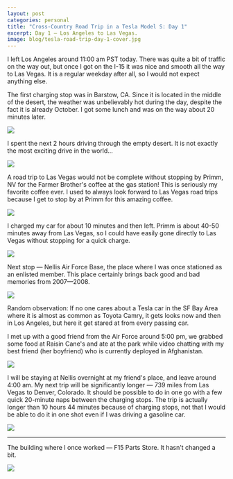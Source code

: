 ```yaml
---
layout: post
categories: personal
title: "Cross-Country Road Trip in a Tesla Model S: Day 1"
excerpt: Day 1 — Los Angeles to Las Vegas.
image: blog/tesla-road-trip-day-1-cover.jpg
---
```


I left Los Angeles around 11:00 am PST today. There was quite a bit of traffic on the way out, but once I got on the I-15 it was nice and smooth all the way to Las Vegas. It is a regular weekday after all, so I would not expect anything else.

The first charging stop was in Barstow, CA. Since it is located in the middle of the desert, the weather was unbelievably hot during the day, despite the fact it is already October. I got some lunch and was on the way about 20 minutes later.

![](/images/blog/tesla-road-trip-day-1-1.jpg)

I spent the next 2 hours driving through the empty desert. It is not exactly the most exciting drive in the world...

![](/images/blog/tesla-road-trip-day-1-2.jpg)

A road trip to Las Vegas would not be complete without stopping by Primm, NV for the Farmer Brother's coffee at the gas station! This is seriously my favorite coffee ever. I used to always look forward to Las Vegas road trips because I get to stop by at Primm for this amazing coffee.

![](/images/blog/tesla-road-trip-day-1-3.jpg)

I charged my car for about 10 minutes and then left. Primm is about 40-50 minutes away from Las Vegas, so I could have easily gone directly to Las Vegas without stopping for a quick charge.

![](/images/blog/tesla-road-trip-day-1-4.jpg)

Next stop — Nellis Air Force Base, the place where I was once stationed as an enlisted member. This place certainly brings back good and bad memories from 2007—2008.

![](/images/blog/tesla-road-trip-day-1-5.jpg)

Random observation: If no one cares about a Tesla car in the SF Bay Area where it is almost as common as Toyota Camry, it gets looks now and then in Los Angeles, but here it get stared at from every passing car.

I met up with a good friend from the Air Force around 5:00 pm, we grabbed some food at Raisin Cane's and ate at the park while video chatting with my best friend (her boyfriend) who is currently deployed in Afghanistan.

![](/images/blog/tesla-road-trip-day-1-6.jpg)

I will be staying at Nellis overnight at my friend's place, and leave around 4:00 am. My next trip will be significantly longer — 739 miles from Las Vegas to Denver, Colorado. It should be possible to do in one go with a few quick 20-minute naps between the charging stops. The trip is actually longer than 10 hours 44 minutes because of charging stops, not that I would be able to do it in one shot even if I was driving a gasoline car.

![](/images/blog/tesla-road-trip-day-1-8.png)

---

The building where I once worked — F15 Parts Store. It hasn't changed a bit.

![](/images/blog/tesla-road-trip-day-1-7.jpg)
